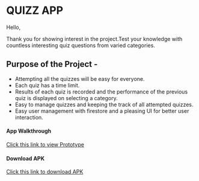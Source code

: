 # QUIZZ APP

Hello,

Thank you for showing interest in the project.Test your knowledge with countless interesting quiz questions from varied categories.

## Purpose of the Project -

- Attempting all the quizzes will be easy for everyone.
- Each quiz has a time limit. 
- Results of each quiz is recorded and the performance of the previous quiz is displayed on selecting a category. 
- Easy to manage quizzes and keeping the track of all attempted quizzes.
- Easy user management with firestore and a pleasing UI for better user interaction.


#### App Walkthrough
[Click this link to view Prototype](https://invis.io/BPHUT69YG6A#/294684583_Home_Screen_Dark_Theme_Final)


#### Download APK
[Click this link to download APK](https://drive.google.com/file/d/1eX-dwHvThFspdUtYcpAQLyZfGxGsTYCz/view?usp=sharing)
